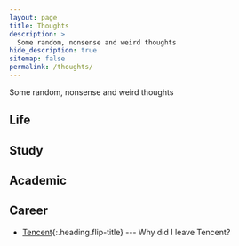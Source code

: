 ```yaml
---
layout: page
title: Thoughts
description: >
  Some random, nonsense and weird thoughts
hide_description: true
sitemap: false
permalink: /thoughts/
---
```

Some random, nonsense and weird thoughts

## Life

## Study

## Academic

## Career
* [Tencent](tencent.md){:.heading.flip-title} --- Why did I leave Tencent?
<!---* [LICENSE]{:.heading.flip-title} --- The license of this project.


[LICENSE]: ../LICENSE.md
--->